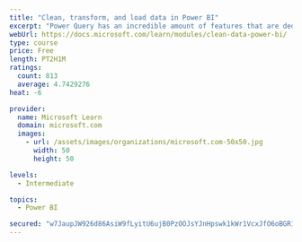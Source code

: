 ```yaml
---
title: "Clean, transform, and load data in Power BI"
excerpt: "Power Query has an incredible amount of features that are dedicated to helping you clean and prepare your data for analysis. You will learn how to simplify a complicated model, change data types, rename objects, and pivot data. You will also learn how to profile columns so that you know which columns have the valuable data that you’re seeking for deeper analytics."
webUrl: https://docs.microsoft.com/learn/modules/clean-data-power-bi/
type: course
price: Free
length: PT2H1M
ratings:
  count: 813
  average: 4.7429276
heat: -6

provider:
  name: Microsoft Learn
  domain: microsoft.com
  images:
    - url: /assets/images/organizations/microsoft.com-50x50.jpg
      width: 50
      height: 50

levels:
  - Intermediate

topics:
  - Power BI

secured: "w7JaupJW926d86AsiW9fLyitU6ujB0PzOOJsYJnHpswk1kWr1VcxJfO6oBGR1E6F2ZTlOCO3ysSYkwMoujIFNz+Y8Ifh15O2NIFw34Zw1D1XbFfhCTSGfKG0pd3srEgYOXnBmtCfLYlnlrWZuaT7AE7TCTxg7eKJzGR2qrFTOEBJ1ipkVkd0nsAfUPqtEAqlNByDsURJhzULUhOpWvc+MYyQJXSl4alYjesQPO7uufPYtM6X86Sgd0kSWCvJKcXGHCtRah7bmh2IIq2ccyyzU8lWU38cZfWky9Cej4iaXtkMLovWKWbhh3fIo6E3iWA1qyXfBBN0eiJOymdIHRPbZPJVTGrBc0CtJ7DqCGKyWXUm9iTtJLwogetom3lVAOGP2ipIrvkW1JXwXRusUfi7nOo1nScwWwtK9FK3/rjOjSw=;g7iVZEhRGC1Go6xXA0CXvg=="
---
```


